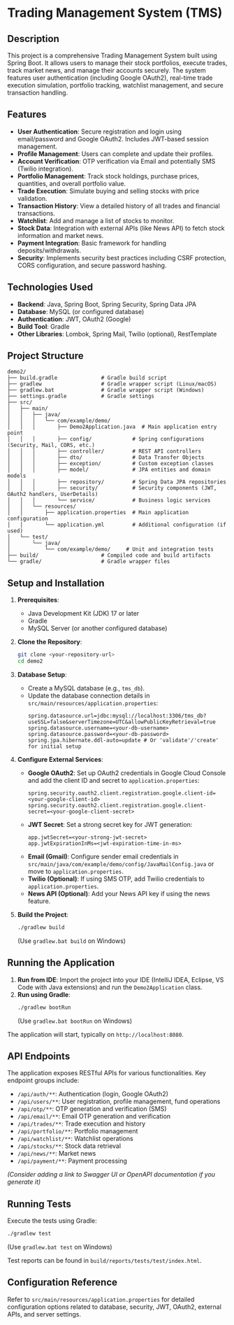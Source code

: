 # Trading Management System (TMS)

## Description

This project is a comprehensive Trading Management System built using Spring Boot. It allows users to manage their stock portfolios, execute trades, track market news, and manage their accounts securely. The system features user authentication (including Google OAuth2), real-time trade execution simulation, portfolio tracking, watchlist management, and secure transaction handling.

## Features

- **User Authentication**: Secure registration and login using email/password and Google OAuth2. Includes JWT-based session management.
- **Profile Management**: Users can complete and update their profiles.
- **Account Verification**: OTP verification via Email and potentially SMS (Twilio integration).
- **Portfolio Management**: Track stock holdings, purchase prices, quantities, and overall portfolio value.
- **Trade Execution**: Simulate buying and selling stocks with price validation.
- **Transaction History**: View a detailed history of all trades and financial transactions.
- **Watchlist**: Add and manage a list of stocks to monitor.
- **Stock Data**: Integration with external APIs (like News API) to fetch stock information and market news.
- **Payment Integration**: Basic framework for handling deposits/withdrawals.
- **Security**: Implements security best practices including CSRF protection, CORS configuration, and secure password hashing.

## Technologies Used

- **Backend**: Java, Spring Boot, Spring Security, Spring Data JPA
- **Database**: MySQL (or configured database)
- **Authentication**: JWT, OAuth2 (Google)
- **Build Tool**: Gradle
- **Other Libraries**: Lombok, Spring Mail, Twilio (optional), RestTemplate

## Project Structure

```
demo2/
├── build.gradle              # Gradle build script
├── gradlew                   # Gradle wrapper script (Linux/macOS)
├── gradlew.bat               # Gradle wrapper script (Windows)
├── settings.gradle           # Gradle settings
├── src/
│   ├── main/
│   │   ├── java/
│   │   │   └── com/example/demo/
│   │   │       ├── Demo2Application.java  # Main application entry point
│   │   │       ├── config/             # Spring configurations (Security, Mail, CORS, etc.)
│   │   │       ├── controller/         # REST API controllers
│   │   │       ├── dto/                # Data Transfer Objects
│   │   │       ├── exception/          # Custom exception classes
│   │   │       ├── model/              # JPA entities and domain models
│   │   │       ├── repository/         # Spring Data JPA repositories
│   │   │       ├── security/           # Security components (JWT, OAuth2 handlers, UserDetails)
│   │   │       └── service/            # Business logic services
│   │   └── resources/
│   │       ├── application.properties  # Main application configuration
│   │       └── application.yml         # Additional configuration (if used)
│   └── test/
│       └── java/
│           └── com/example/demo/     # Unit and integration tests
├── build/                    # Compiled code and build artifacts
└── gradle/                   # Gradle wrapper files
```

## Setup and Installation

1.  **Prerequisites**:

    - Java Development Kit (JDK) 17 or later
    - Gradle
    - MySQL Server (or another configured database)

2.  **Clone the Repository**:

    ```bash
    git clone <your-repository-url>
    cd demo2
    ```

3.  **Database Setup**:

    - Create a MySQL database (e.g., `tms_db`).
    - Update the database connection details in `src/main/resources/application.properties`:
      ```properties
      spring.datasource.url=jdbc:mysql://localhost:3306/tms_db?useSSL=false&serverTimezone=UTC&allowPublicKeyRetrieval=true
      spring.datasource.username=<your-db-username>
      spring.datasource.password=<your-db-password>
      spring.jpa.hibernate.ddl-auto=update # Or 'validate'/'create' for initial setup
      ```

4.  **Configure External Services**:

    - **Google OAuth2**: Set up OAuth2 credentials in Google Cloud Console and add the client ID and secret to `application.properties`:
      ```properties
      spring.security.oauth2.client.registration.google.client-id=<your-google-client-id>
      spring.security.oauth2.client.registration.google.client-secret=<your-google-client-secret>
      ```
    - **JWT Secret**: Set a strong secret key for JWT generation:
      ```properties
      app.jwtSecret=<your-strong-jwt-secret>
      app.jwtExpirationInMs=<jwt-expiration-time-in-ms>
      ```
    - **Email (Gmail)**: Configure sender email credentials in `src/main/java/com/example/demo/config/JavaMailConfig.java` or move to `application.properties`.
    - **Twilio (Optional)**: If using SMS OTP, add Twilio credentials to `application.properties`.
    - **News API (Optional)**: Add your News API key if using the news feature.

5.  **Build the Project**:
    ```bash
    ./gradlew build
    ```
    (Use `gradlew.bat build` on Windows)

## Running the Application

1.  **Run from IDE**: Import the project into your IDE (IntelliJ IDEA, Eclipse, VS Code with Java extensions) and run the `Demo2Application` class.
2.  **Run using Gradle**:
    ```bash
    ./gradlew bootRun
    ```
    (Use `gradlew.bat bootRun` on Windows)

The application will start, typically on `http://localhost:8080`.

## API Endpoints

The application exposes RESTful APIs for various functionalities. Key endpoint groups include:

- `/api/auth/**`: Authentication (login, Google OAuth2)
- `/api/users/**`: User registration, profile management, fund operations
- `/api/otp/**`: OTP generation and verification (SMS)
- `/api/email/**`: Email OTP generation and verification
- `/api/trades/**`: Trade execution and history
- `/api/portfolio/**`: Portfolio management
- `/api/watchlist/**`: Watchlist operations
- `/api/stocks/**`: Stock data retrieval
- `/api/news/**`: Market news
- `/api/payment/**`: Payment processing

_(Consider adding a link to Swagger UI or OpenAPI documentation if you generate it)_

## Running Tests

Execute the tests using Gradle:

```bash
./gradlew test
```

(Use `gradlew.bat test` on Windows)

Test reports can be found in `build/reports/tests/test/index.html`.

## Configuration Reference

Refer to `src/main/resources/application.properties` for detailed configuration options related to database, security, JWT, OAuth2, external APIs, and server settings.
